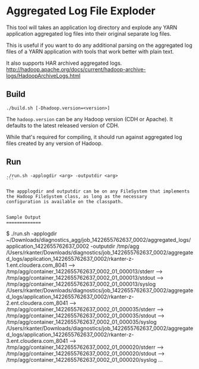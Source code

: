 Aggregated Log File Exploder
============================

This tool will takes an application log directory and explode any YARN application aggregated log files
into their original separate log files.

This is useful if you want to do any additional parsing on the aggregated log files of a YARN application
with tools that work better with plain text.

It also supports HAR archived aggregated logs.
http://hadoop.apache.org/docs/current/hadoop-archive-logs/HadoopArchiveLogs.html

Build
-----
````
./build.sh [-Dhadoop.version=<version>]
````

The ``hadoop.version`` can be any Hadoop version (CDH or Apache).  It defaults to the latest released version of CDH.

While that's required for compiling, it should run against aggregated log files created by any version of Hadoop.

Run
---
````
./run.sh -applogdir <arg> -outputdir <arg>
```

The appplogdir and outputdir can be on any FileSystem that implements the Hadoop FileSystem class, as long as the necessary
configuration is available on the classpath.


Sample Output
=============
````
$ ./run.sh -applogdir ~/Downloads/diagnostics_agg/job_1422655762637_0002/aggregated_logs/application_1422655762637_0002 -outputdir /tmp/agg
/Users/rkanter/Downloads/diagnostics/job_1422655762637_0002/aggregated_logs/application_1422655762637_0002/rkanter-z-1.ent.cloudera.com_8041
	--> /tmp/agg/container_1422655762637_0002_01_000013/stderr
	--> /tmp/agg/container_1422655762637_0002_01_000013/stdout
	--> /tmp/agg/container_1422655762637_0002_01_000013/syslog
/Users/rkanter/Downloads/diagnostics/job_1422655762637_0002/aggregated_logs/application_1422655762637_0002/rkanter-z-2.ent.cloudera.com_8041
	--> /tmp/agg/container_1422655762637_0002_01_000035/stderr
	--> /tmp/agg/container_1422655762637_0002_01_000035/stdout
	--> /tmp/agg/container_1422655762637_0002_01_000035/syslog
/Users/rkanter/Downloads/diagnostics/job_1422655762637_0002/aggregated_logs/application_1422655762637_0002/rkanter-z-3.ent.cloudera.com_8041
	--> /tmp/agg/container_1422655762637_0002_01_000020/stderr
	--> /tmp/agg/container_1422655762637_0002_01_000020/stdout
	--> /tmp/agg/container_1422655762637_0002_01_000020/syslog
...
````
